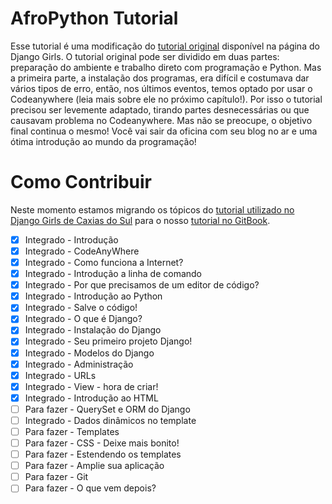 # AfroPython Tutorial

Esse tutorial é uma modificação do [tutorial original](https://tutorial.djangogirls.org/pt/) disponível na página do Django Girls.
O tutorial original pode ser dividido em duas partes: preparação do ambiente e trabalho direto com programação e Python. Mas a primeira parte, a instalação dos programas, era difícil e costumava dar vários tipos de erro, então, nos últimos eventos, temos optado por usar o Codeanywhere (leia mais sobre ele no próximo capítulo!). Por isso o tutorial precisou ser levemente adaptado, tirando partes desnecessárias ou que causavam problema no Codeanywhere.
Mas não se preocupe, o objetivo final continua o mesmo! Você vai sair da oficina com seu blog no ar e uma ótima introdução ao mundo da programação!

# Como Contribuir

Neste momento estamos migrando os tópicos do [tutorial utilizado no Django Girls de Caxias do Sul](https://docs.google.com/document/d/15asJrEfA6FvN1jHBqYwVDWc_e1MsUo9YH_on5HYR_Cc/edit?usp=sharing) para o nosso [tutorial no GitBook](https://afropython.gitbooks.io/tutorial/content/).

- [x] Integrado - Introdução
- [x] Integrado - CodeAnyWhere
- [x] Integrado - Como funciona a Internet?
- [x] Integrado - Introdução a linha de comando
- [x] Integrado - Por que precisamos de um editor de código?
- [x] Integrado - Introdução ao Python
- [x] Integrado - Salve o código!
- [x] Integrado - O que é Django?
- [x] Integrado - Instalação do Django
- [x] Integrado - Seu primeiro projeto Django!
- [x] Integrado - Modelos do Django
- [x] Integrado - Administração
- [x] Integrado - URLs
- [x] Integrado - View - hora de criar!
- [x] Integrado - Introdução ao HTML
- [ ] Para fazer - QuerySet e ORM do Django
- [ ] Integrado - Dados dinâmicos no template
- [ ] Para fazer - Templates
- [ ] Para fazer - CSS - Deixe mais bonito!
- [ ] Para fazer - Estendendo os templates
- [ ] Para fazer - Amplie sua aplicação
- [ ] Para fazer - Git
- [ ] Para fazer - O que vem depois?